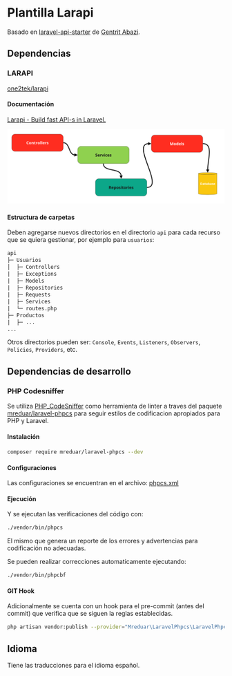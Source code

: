 # Plantilla Larapi

Basado en [laravel-api-starter](https://github.com/gentritabazi01/laravel-api-starter) de [Gentrit Abazi](https://github.com/gentritabazi01).

## Dependencias

### LARAPI

[one2tek/larapi](https://github.com/one2tek/larapi)

#### Documentación

[Larapi - Build fast API-s in Laravel.](https://one2tek.github.io/larapi/#/)

![Larapi](pic.png?raw=true "Larapi")

#### Estructura de carpetas

Deben agregarse nuevos directorios en el directorio `api` para cada recurso que se quiera gestionar, por ejemplo para `usuarios`:

```
api
├─ Usuarios
│  ├─ Controllers
|  ├─ Exceptions
|  ├─ Models
|  ├─ Repositories
|  ├─ Requests
|  ├─ Services
|  └─ routes.php
├─ Productos
|  ├─ ...
...
```

Otros directorios pueden ser: `Console`, `Events`, `Listeners`, `Observers`, `Policies`, `Providers`, etc.

## Dependencias de desarrollo

### PHP Codesniffer

Se utiliza [PHP_CodeSniffer](https://github.com/squizlabs/PHP_CodeSniffer) como herramienta de linter a traves del paquete [mreduar/laravel-phpcs](https://github.com/mreduar/laravel-phpcs) para seguir estilos de codificacion apropiados para PHP y Laravel.

#### Instalación

```bash
composer require mreduar/laravel-phpcs --dev
```

#### Configuraciones

Las configuraciones se encuentran en el archivo: [phpcs.xml](./phpcs.xml)

#### Ejecución

Y se ejecutan las verificaciones del código con:

```bash
./vendor/bin/phpcs
```

El mismo que genera un reporte de los errores y advertencias para codificación no adecuadas.

Se pueden realizar correcciones automaticamente ejecutando:

```bash
./vendor/bin/phpcbf
```

#### GIT Hook

Adicionalmente se cuenta con un hook para el pre-commit (antes del commit) que verifica que se siguen la reglas establecidas.

```bash
php artisan vendor:publish --provider="Mreduar\LaravelPhpcs\LaravelPhpcsServiceProvider" --tag="hook"
```

## Idioma

Tiene las traducciones para el idioma español.
